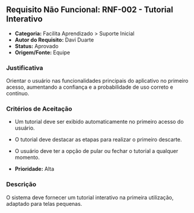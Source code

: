 ## Requisito Não Funcional: RNF-002 - Tutorial Interativo

- **Categoria:** Facilita Aprendizado > Suporte Inicial
- **Autor do Requisito:** Davi Duarte
- **Status:** Aprovado
- **Origem/Fonte:** Equipe

### Justificativa

Orientar o usuário nas funcionalidades principais do aplicativo no primeiro acesso, aumentando a confiança e a probabilidade de uso correto e contínuo.

### Critérios de Aceitação

- Um tutorial deve ser exibido automaticamente no primeiro acesso do usuário.
- O tutorial deve destacar as etapas para realizar o primeiro descarte.
- O usuário deve ter a opção de pular ou fechar o tutorial a qualquer momento.

- **Prioridade:** Alta

### Descrição

O sistema deve fornecer um tutorial interativo na primeira utilização, adaptado para telas pequenas.
